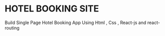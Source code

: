 # HOTEL BOOKING SITE
Build Single Page Hotel Booking App Using Html , Css , React-js and react-routing
